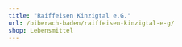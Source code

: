 ```yaml
---
title: "Raiffeisen Kinzigtal e.G."
url: /biberach-baden/raiffeisen-kinzigtal-e-g/
shop: Lebensmittel
---
```

